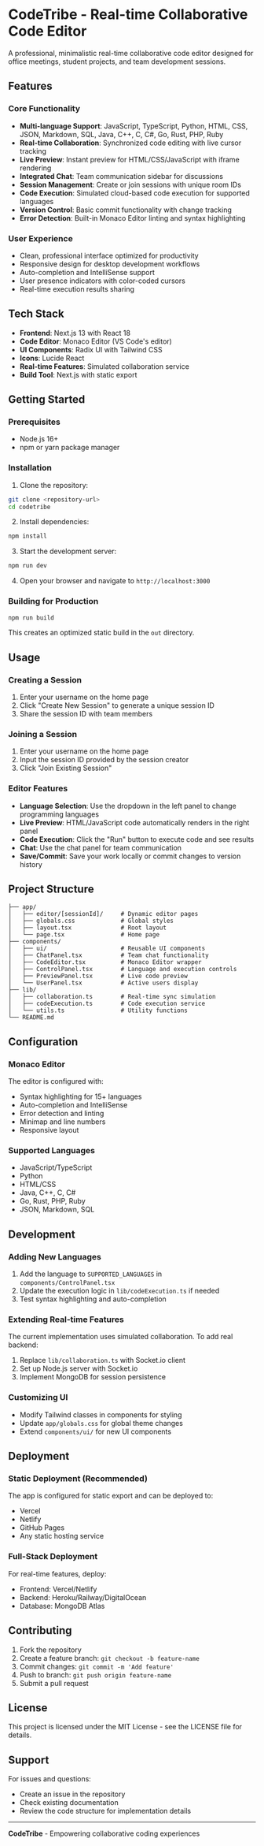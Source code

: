 # CodeTribe - Real-time Collaborative Code Editor

A professional, minimalistic real-time collaborative code editor designed for office meetings, student projects, and team development sessions.

## Features

### Core Functionality
- **Multi-language Support**: JavaScript, TypeScript, Python, HTML, CSS, JSON, Markdown, SQL, Java, C++, C, C#, Go, Rust, PHP, Ruby
- **Real-time Collaboration**: Synchronized code editing with live cursor tracking
- **Live Preview**: Instant preview for HTML/CSS/JavaScript with iframe rendering
- **Integrated Chat**: Team communication sidebar for discussions
- **Session Management**: Create or join sessions with unique room IDs
- **Code Execution**: Simulated cloud-based code execution for supported languages
- **Version Control**: Basic commit functionality with change tracking
- **Error Detection**: Built-in Monaco Editor linting and syntax highlighting

### User Experience
- Clean, professional interface optimized for productivity
- Responsive design for desktop development workflows
- Auto-completion and IntelliSense support
- User presence indicators with color-coded cursors
- Real-time execution results sharing

## Tech Stack

- **Frontend**: Next.js 13 with React 18
- **Code Editor**: Monaco Editor (VS Code's editor)
- **UI Components**: Radix UI with Tailwind CSS
- **Icons**: Lucide React
- **Real-time Features**: Simulated collaboration service
- **Build Tool**: Next.js with static export

## Getting Started

### Prerequisites
- Node.js 16+ 
- npm or yarn package manager

### Installation

1. Clone the repository:
```bash
git clone <repository-url>
cd codetribe
```

2. Install dependencies:
```bash
npm install
```

3. Start the development server:
```bash
npm run dev
```

4. Open your browser and navigate to `http://localhost:3000`

### Building for Production

```bash
npm run build
```

This creates an optimized static build in the `out` directory.

## Usage

### Creating a Session
1. Enter your username on the home page
2. Click "Create New Session" to generate a unique session ID
3. Share the session ID with team members

### Joining a Session
1. Enter your username on the home page
2. Input the session ID provided by the session creator
3. Click "Join Existing Session"

### Editor Features
- **Language Selection**: Use the dropdown in the left panel to change programming languages
- **Live Preview**: HTML/JavaScript code automatically renders in the right panel
- **Code Execution**: Click the "Run" button to execute code and see results
- **Chat**: Use the chat panel for team communication
- **Save/Commit**: Save your work locally or commit changes to version history

## Project Structure

```
├── app/
│   ├── editor/[sessionId]/     # Dynamic editor pages
│   ├── globals.css             # Global styles
│   ├── layout.tsx              # Root layout
│   └── page.tsx                # Home page
├── components/
│   ├── ui/                     # Reusable UI components
│   ├── ChatPanel.tsx           # Team chat functionality
│   ├── CodeEditor.tsx          # Monaco Editor wrapper
│   ├── ControlPanel.tsx        # Language and execution controls
│   ├── PreviewPanel.tsx        # Live code preview
│   └── UserPanel.tsx           # Active users display
├── lib/
│   ├── collaboration.ts        # Real-time sync simulation
│   ├── codeExecution.ts        # Code execution service
│   └── utils.ts                # Utility functions
└── README.md
```

## Configuration

### Monaco Editor
The editor is configured with:
- Syntax highlighting for 15+ languages
- Auto-completion and IntelliSense
- Error detection and linting
- Minimap and line numbers
- Responsive layout

### Supported Languages
- JavaScript/TypeScript
- Python
- HTML/CSS
- Java, C++, C, C#
- Go, Rust, PHP, Ruby
- JSON, Markdown, SQL

## Development

### Adding New Languages
1. Add the language to `SUPPORTED_LANGUAGES` in `components/ControlPanel.tsx`
2. Update the execution logic in `lib/codeExecution.ts` if needed
3. Test syntax highlighting and auto-completion

### Extending Real-time Features
The current implementation uses simulated collaboration. To add real backend:
1. Replace `lib/collaboration.ts` with Socket.io client
2. Set up Node.js server with Socket.io
3. Implement MongoDB for session persistence

### Customizing UI
- Modify Tailwind classes in components for styling
- Update `app/globals.css` for global theme changes
- Extend `components/ui/` for new UI components

## Deployment

### Static Deployment (Recommended)
The app is configured for static export and can be deployed to:
- Vercel
- Netlify
- GitHub Pages
- Any static hosting service

### Full-Stack Deployment
For real-time features, deploy:
- Frontend: Vercel/Netlify
- Backend: Heroku/Railway/DigitalOcean
- Database: MongoDB Atlas

## Contributing

1. Fork the repository
2. Create a feature branch: `git checkout -b feature-name`
3. Commit changes: `git commit -m 'Add feature'`
4. Push to branch: `git push origin feature-name`
5. Submit a pull request

## License

This project is licensed under the MIT License - see the LICENSE file for details.

## Support

For issues and questions:
- Create an issue in the repository
- Check existing documentation
- Review the code structure for implementation details

---

**CodeTribe** - Empowering collaborative coding experiences